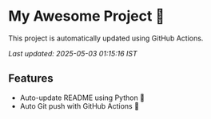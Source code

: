 # My Awesome Project 🚀

This project is automatically updated using GitHub Actions.

_Last updated: 2025-05-03 01:15:16 IST_

## Features
- Auto-update README using Python 🐍
- Auto Git push with GitHub Actions 🤖
